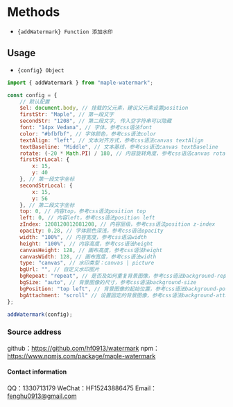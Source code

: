 # Methods

-   `{addWatermark} Function 添加水印`

## Usage

-   `{config} Object`

```javascript
import { addWatermark } from "maple-watermark";

const config = {
	// 默认配置
	$el: document.body, // 挂载的父元素，建议父元素设置position
	firstStr: "Maple", // 第一段文字
	secondStr: "1208", // 第二段文字, 传入空字符串可以隐藏
	font: "14px Vedana", // 字体，参考css语法font
	color: "#bfbfbf", // 字体颜色，参考css语法color
	textAlign: "left", // 文本对齐方式，参考css语法canvas textAlign
	textBaseline: "Middle", // 文本基线，参考css语法canvas textBaseline
	rotate: (-20 * Math.PI) / 180, // 内容旋转角度，参考css语法canvas rotate
	firstStrLocal: {
		x: 15,
		y: 40
	}, // 第一段文字坐标
	secondStrLocal: {
		x: 15,
		y: 56
	}, // 第二段文字坐标
	top: 0, // 内容top，参考css语法position top
	left: 0, // 内容left，参考css语法position left
	zIndex: 1208120812081208, // 内容层级，参考css语法position z-index
	opacity: 0.28, // 字体颜色深浅，参考css语法opacity
	width: "100%", // 内容宽度，参考css语法width
	height: "100%", // 内容高度，参考css语法height
	canvasHeight: 128, // 画布高度，参考css语法height
	canvasWidth: 128, // 画布宽度，参考css语法width
	type: "canvas", // 水印类型：canvas | picture
	bgUrl: "", // 自定义水印图片
	bgRepeat: "repeat", // 是否及如何重复背景图像，参考css语法background-repeat
	bgSize: "auto", // 背景图像的尺寸，参考css语法background-size
	bgPosition: "top left", // 背景图像的起始位置，参考css语法background-position
	bgAttachment: "scroll" // 设置固定的背景图像，参考css语法background-attachment
};

addWatermark(config);
```

### Source address

github：https://github.com/hf0913/watermark
npm：https://www.npmjs.com/package/maple-watermark

#### Contact information

QQ：1330713179 WeChat：HF15243886475 Email：fenghu0913@gmail.com
